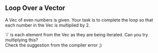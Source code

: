 ## Loop Over a Vector

A Vec of even numbers is given. Your task is to complete the loop so that each number in the Vec is multiplied by 2.

<div class="hint"> `i` is each element from the Vec as they are being iterated.
  Can you try multiplying this?</div></li>

<div class="hint">Check the suggestion from the compiler error ;)</div></li>
